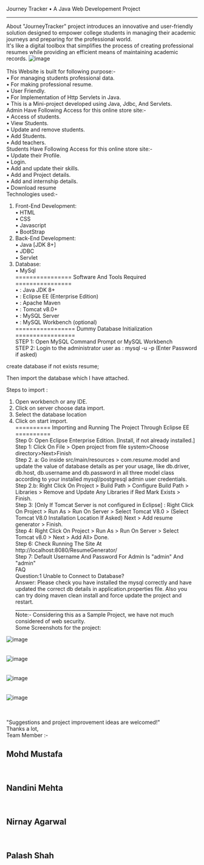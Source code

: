 Journey Tracker
•	A Java Web Developement Project
________________________________________
About
"JourneyTracker" project introduces an innovative and user-friendly solution designed to empower college students in managing their academic journeys and preparing for the professional world.<br>
It's like a digital toolbox that simplifies the process of creating professional resumes while providing an efficient means of maintaining academic records.
 ![image](https://github.com/mustafamk8/JourneyTracker-/assets/85062314/b974d909-30d5-45d3-9412-5804bd89344f)<br>
<br>
This Website is built for following purpose:-<br>
•	For managing students professional data.<br>
•	For making professional resume.<br>
•	User Friendly.<br>
•	For Implementation of Http Servlets in Java.<br>
•	This is a Mini-project developed using Java, Jdbc, And Servlets.<br>
Admin Have Following Access for this online store site:-<br>
•	Access of students.<br>
•	View Students.<br>
•	Update and remove students.<br>
•	Add Students.<br>
•	Add teachers.<br>
Students Have Following Access for this online store site:-<br>
•	Update their Profile.<br>
•	Login.<br>
•	Add and update their skills.<br>
•	Add and Project details.<br>
•	Add and internship details.<br>
•	Download resume<br>
Technologies used:-<br>
1.	Front-End Development:<br>
•	HTML<br>
•	CSS<br>
•	Javascript<br>
•	BootStrap<br>
2.	Back-End Development:<br>
•	Java [JDK 8+]<br>
•	JDBC<br>
•	Servlet<br>
3.	Database:<br>
•	MySql<br>
================ Software And Tools Required ================<br>
•	 : Java JDK 8+<br>
•	: Eclipse EE (Enterprise Edition)<br>
•	: Apache Maven<br>
•	: Tomcat v8.0+ <br>
•	: MySQL Server <br>
•	: MySQL Workbench (optional) <br>
================= Dummy Database Initialization =================<br>
STEP 1: Open MySQL Command Prompt or MySQL Workbench<br>
STEP 2: Login to the administrator user as : mysql -u <username> -p (Enter Password if asked)<br>

create database if not exists resume;<br>

Then import the database which I have attached.<br>

Steps to import : <br>

1)	Open workbench or any IDE.<br>
2)	Click on server choose data import.<br>
3)	Select the database location<br>
4)	Click on start import.<br>
========== Importing and Running The Project Through Eclipse EE ==========<br>
Step 0: Open Eclipse Enterprise Edition. [Install, if not already installed.]<br>
Step 1: Click On File > Open project from file system>Choose directory>Next>Finish<br>
Step 2. a: Go inside src/main/resources > com.resume.model and update the value of database details as per your usage, like db.driver, db.host, db.username and db.password in all three model class according to your installed mysql/postgresql admin user credentials.<br>
Step 2.b: Right Click On Project > Build Path > Configure Build Path > Libraries > Remove and Update Any Libraries if Red Mark Exists > Finish.<br>
Step 3: [Only If Tomcat Server is not configured in Eclipse] : Right Click On Project > Run As > Run On Server > Select Tomcat V8.0 > (Select Tomcat V8.0 Installation Location If Asked) Next > Add resume generator > Finish.<br>
Step 4: Right Click On Project > Run As > Run On Server > Select Tomcat v8.0 > Next > Add All> Done.<br>
Step 6: Check Running The Site At http://localhost:8080/ResumeGenerator/<br>
Step 7: Default Username And Password For Admin Is "admin" And "admin"<br>
FAQ<br>
Question:1 Unable to Connect to Database?<br>
Answer: Please check you have installed the mysql correctly and have updated the correct db details in application.properties file. Also you can try doing maven clean install and force update the project and restart.<br>
________________________________________<br>
Note:- Considering this as a Sample Project, we have not much considered of web security.<br>
Some Screenshots for the project:<br>
 
 ![image](https://github.com/mustafamk8/JourneyTracker-/assets/85062314/cb653150-3940-4a49-8a6a-fb98592875cb)<br><br><br>
 ![image](https://github.com/mustafamk8/JourneyTracker-/assets/85062314/b6010795-3a07-46df-bf91-5ad0bea9c9f5)<br><br><br>
![image](https://github.com/mustafamk8/JourneyTracker-/assets/85062314/f5811f38-ebba-473e-a12a-90578fd67d76)<br><br><br>
![image](https://github.com/mustafamk8/JourneyTracker-/assets/85062314/910f8d3e-fe03-4c00-8348-c32de349b088)<br><br><br>


"Suggestions and project improvement ideas are welcomed!"<br>
Thanks a lot,<br>
Team Member :-<br>
<h2>Mohd Mustafa</h2><br>
<h2>Nandini Mehta</h2><br>
<h2>Nirnay Agarwal</h2><br>
<h2>Palash Shah</h2><br> 


